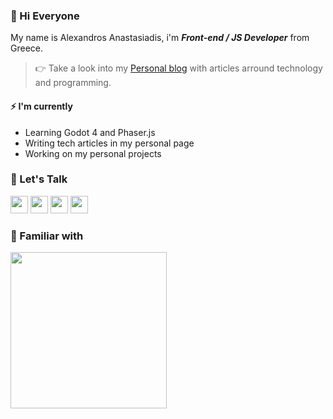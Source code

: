 

### 👋  Hi Everyone

My name is Alexandros Anastasiadis,  i'm ***Front-end / JS Developer*** from Greece.

> 👉 Take a look into my [Personal blog](https://tuxanasgr.github.io) with articles arround technology and programming.


#### ⚡ I'm currently
- Learning Godot 4 and Phaser.js
- Writing tech articles in my personal page
- Working on my personal projects

### 💬  Let's Talk

<a href="https://linkedin.com/in/tuxanasgr"><img width="28px" src="https://skillicons.dev/icons?i=linkedin&theme=dark&perline=1"/></a>
<a href="https://codepen.io/tuxanasgr"><img width="28px" src="https://skillicons.dev/icons?i=codepen&theme=dark&perline=1"/></a>
<a href="https://instagram.com/tuxanasgr"><img width="28px" src="https://skillicons.dev/icons?i=instagram&theme=dark&perline=1"/></a>
<a href="mailto:alexanastagr@gmail.com"><img width="28px" src="https://skillicons.dev/icons?i=gmail&theme=light&perline=1"/></a>

### 🚀 Familiar with

<img src="https://skillicons.dev/icons?i=sass,ts,js,react,redux,nextjs,jest,docker,wordpress,php,vscode,alpinejs,vercel,tailwind,vite,git&theme=dark&perline=8" width="250px"/>
